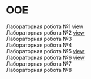 # OOE
Лабораторная робота №1 <a href="http://vladmenimen.github.io/lab1/" target="_blank">view</a> <br>
Лабораторная робота №2 <a href="http://vladmenimen.github.io/lab2/" target="_blank">view</a><br> 
Лабораторная робота №3 <br> 
Лабораторная робота №4 <br> 
Лабораторная робота №5 <a href="http://vladmenimen.github.io/lab5/" target="_blank">view</a><br> 
Лабораторная робота №6 <a href="http://vladmenimen.github.io/lab6/" target="_blank">view</a><br> 
Лабораторная робота №7 <br> 
Лабораторная робота №8 <br> 
